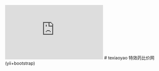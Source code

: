 <iframe src="https://onedrive.live.com/embed?cid=7467AD26CF847F83&resid=7467ad26cf847f83%21143&authkey=AE5Je7jsR-hErso" width="320" height="179" frameborder="0" scrolling="no"></iframe>
# texiaoyao
特效药比价网(yii+bootstrap)

